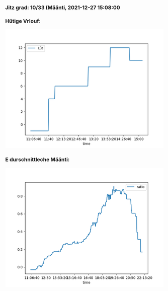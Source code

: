### Jitz grad: 10/33 (Määnti, 2021-12-27 15:08:00

### Hütige Vrlouf:
![Graph](Today.png)

### E durschnittleche Määnti:
![Graph](Määnti.png)